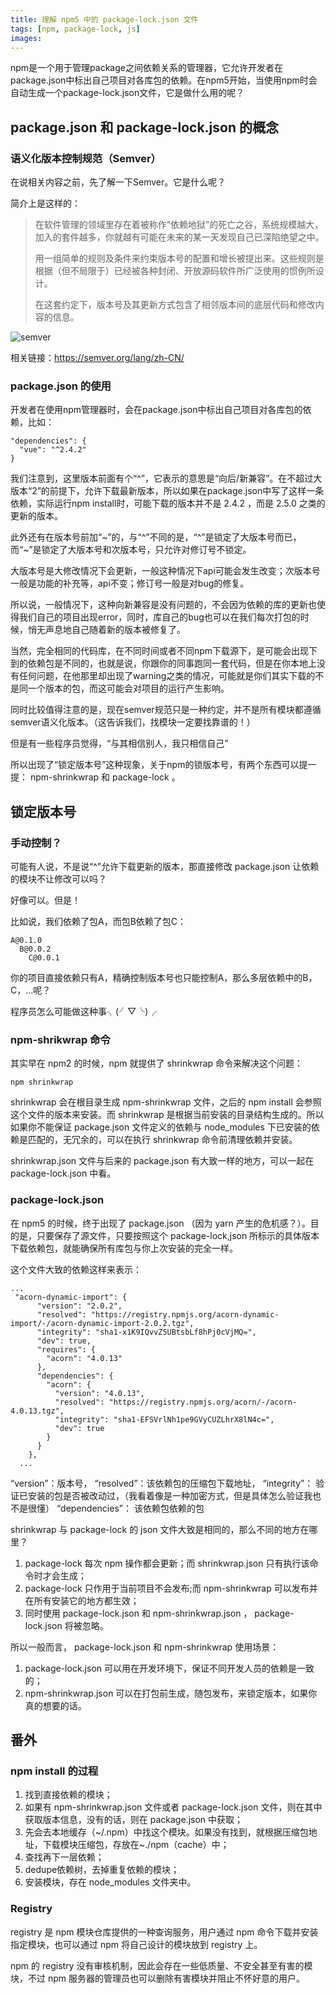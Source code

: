 ```yaml
---
title: 理解 npm5 中的 package-lock.json 文件
tags: [npm, package-lock, js]
images:
---
```

npm是一个用于管理package之间依赖关系的管理器，它允许开发者在package.json中标出自己项目对各库包的依赖。在npm5开始，当使用npm时会自动生成一个package-lock.json文件，它是做什么用的呢？

<!-- more -->

## package.json 和 package-lock.json 的概念

### 语义化版本控制规范（Semver）

在说相关内容之前，先了解一下Semver。它是什么呢？

简介上是这样的：

> 在软件管理的领域里存在着被称作“依赖地狱”的死亡之谷，系统规模越大，加入的套件越多，你就越有可能在未来的某一天发现自己已深陷绝望之中。
>
> 用一组简单的规则及条件来约束版本号的配置和增长被提出来。这些规则是根据（但不局限于）已经被各种封闭、开放源码软件所广泛使用的惯例所设计。
> 
> 在这套约定下，版本号及其更新方式包含了相邻版本间的底层代码和修改内容的信息。
>

![semver](/images/npm-packagelock/semver1.png)

相关链接：https://semver.org/lang/zh-CN/

### package.json 的使用

开发者在使用npm管理器时，会在package.json中标出自己项目对各库包的依赖，比如：

```
"dependencies": {
  "vue": "^2.4.2"
}
```

我们注意到，这里版本前面有个“^”，它表示的意思是“向后/新兼容”。在不超过大版本“2”的前提下，允许下载最新版本，所以如果在package.json中写了这样一条依赖，实际运行npm install时，可能下载的版本并不是 2.4.2 ，而是 2.5.0 之类的更新的版本。

此外还有在版本号前加“~”的，与“^”不同的是，“^”是锁定了大版本号而已，而“~”是锁定了大版本号和次版本号，只允许对修订号不锁定。

大版本号是大修改情况下会更新，一般这种情况下api可能会发生改变；次版本号一般是功能的补充等，api不变；修订号一般是对bug的修复。

所以说，一般情况下，这种向新兼容是没有问题的，不会因为依赖的库的更新也使得我们自己的项目出现error，同时，库自己的bug也可以在我们每次打包的时候，悄无声息地自己随着新的版本被修复了。

当然，完全相同的代码库，在不同时间或者不同npm下载源下，是可能会出现下到的依赖包是不同的，也就是说，你跟你的同事跑同一套代码，但是在你本地上没有任何问题，在他那里却出现了warning之类的情况，可能就是你们其实下载的不是同一个版本的包，而这可能会对项目的运行产生影响。

同时比较值得注意的是，现在semver规范只是一种约定，并不是所有模块都遵循semver语义化版本。（这告诉我们，找模块一定要找靠谱的！）

但是有一些程序员觉得，“与其相信别人，我只相信自己”

所以出现了“锁定版本号”这种现象，关于npm的锁版本号，有两个东西可以提一提： npm-shrinkwrap 和 package-lock 。

## 锁定版本号

### 手动控制？

可能有人说，不是说“^”允许下载更新的版本，那直接修改 package.json 让依赖的模块不让修改可以吗？

好像可以。但是！

比如说，我们依赖了包A，而包B依赖了包C：

```
A@0.1.0
  B@0.0.2
    C@0.0.1
```

你的项目直接依赖只有A，精确控制版本号也只能控制A，那么多层依赖中的B，C，...呢？

程序员怎么可能做这种事╮(╯▽╰)╭

### npm-shrikwrap 命令

其实早在 npm2 的时候，npm 就提供了 shrinkwrap 命令来解决这个问题：

```
npm shrinkwrap
```

shrinkwrap 会在根目录生成 npm-shrinkwrap 文件，之后的 npm install 会参照这个文件的版本来安装。而 shrinkwrap 是根据当前安装的目录结构生成的。所以如果你不能保证 package.json 文件定义的依赖与 node_modules 下已安装的依赖是匹配的，无冗余的，可以在执行 shrinkwrap 命令前清理依赖并安装。

shrinkwrap.json 文件与后来的 package.json 有大致一样的地方，可以一起在 package-lock.json 中看。

### package-lock.json

在 npm5 的时候，终于出现了 package.json （因为 yarn 产生的危机感？）。目的是，只要保存了源文件，只要按照这个 package-lock,json 所标示的具体版本下载依赖包，就能确保所有库包与你上次安装的完全一样。

这个文件大致的依赖这样来表示：

```
...
 "acorn-dynamic-import": {
      "version": "2.0.2",
      "resolved": "https://registry.npmjs.org/acorn-dynamic-import/-/acorn-dynamic-import-2.0.2.tgz",
      "integrity": "sha1-x1K9IQvvZ5UBtsbLf8hPj0cVjMQ=",
      "dev": true,
      "requires": {
        "acorn": "4.0.13"
      },
      "dependencies": {
        "acorn": {
          "version": "4.0.13",
          "resolved": "https://registry.npmjs.org/acorn/-/acorn-4.0.13.tgz",
          "integrity": "sha1-EFSVrlNh1pe9GVyCUZLhrX8lN4c=",
          "dev": true
        }
      }
    },
  ...
```

“version”：版本号，
“resolved”：该依赖包的压缩包下载地址，
“integrity”： 验证已安装的包是否被改动过，（我看着像是一种加密方式，但是具体怎么验证我也不是很懂）
“dependencies”： 该依赖包依赖的包

shrinkwrap 与 package-lock 的 json 文件大致是相同的，那么不同的地方在哪里？

1. package-lock 每次 npm 操作都会更新；而 shrinkwrap.json 只有执行该命令时才会生成；
2. package-lock 只作用于当前项目不会发布;而 npm-shrinkwrap 可以发布并在所有安装它的地方都生效；
3. 同时使用 package-lock.json 和 npm-shrinkwrap.json ， package-lock.json 将被忽略。

所以一般而言， package-lock.json 和 npm-shrinkwrap 使用场景：

1. package-lock.json 可以用在开发环境下，保证不同开发人员的依赖是一致的；
2. npm-shrinkwrap.json 可以在打包前生成，随包发布，来锁定版本，如果你真的想要的话。

## 番外

### npm install 的过程

1. 找到直接依赖的模块；
2. 如果有 npm-shrinkwrap.json 文件或者 package-lock.json 文件，则在其中获取版本信息，没有的话，则在 package.json 中获取；
3. 先会去本地缓存（~/.npm）中找这个模块。如果没有找到，就根据压缩包地址，下载模块压缩包，存放在~./npm（cache）中；
4. 查找再下一层依赖；
5. dedupe依赖树，去掉重复依赖的模块；
6. 安装模块，存在 node_modules 文件夹中。

### Registry

registry 是 npm 模块仓库提供的一种查询服务，用户通过 npm 命令下载并安装指定模块，也可以通过 npm 将自己设计的模块放到 registry 上。

npm 的 registry 没有审核机制，因此会存在一些低质量、不安全甚至有害的模块，不过 npm 服务器的管理员也可以删除有害模块并阻止不怀好意的用户。
